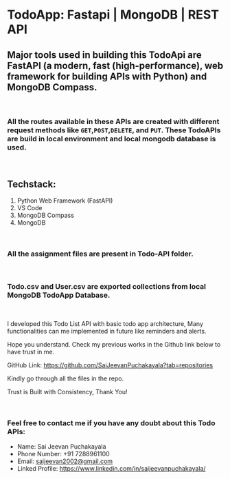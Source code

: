 # TodoApp: Fastapi | MongoDB | REST API

## Major tools used in building this TodoApi are FastAPI (a modern, fast (high-performance), web framework for building APIs with Python) and MongoDB Compass.   

<br/>

### All the routes available in these APIs are created with different request methods like `GET`,`POST`,`DELETE`, and `PUT`. These TodoAPIs are build in local environment and local mongodb database is used.  
 
<br/>

## Techstack:
1. Python Web Framework (FastAPI)
2. VS Code
3. MongoDB Compass
4. MongoDB

<br/>

### All the assignment files are present in Todo-API folder.

<br/>

### Todo.csv and User.csv are exported collections from local MongoDB TodoApp Database.

<br/>

I developed this Todo List API with basic todo app architecture, Many functionalities can me implemented in future like reminders and alerts.

Hope you understand. Check my previous works in the Github link below to have trust in me.

GitHub Link: https://github.com/SaiJeevanPuchakayala?tab=repositories

Kindly go through all the files in the repo.

Trust is Built with Consistency, Thank You! 

<br/>

### Feel free to contact me if you have any doubt about this Todo APIs:
* Name: Sai Jeevan Puchakayala
* Phone Number: +91 7288961100
* Email: saijeevan2002@gmail.com
* Linked Profile: https://www.linkedin.com/in/saijeevanpuchakayala/

